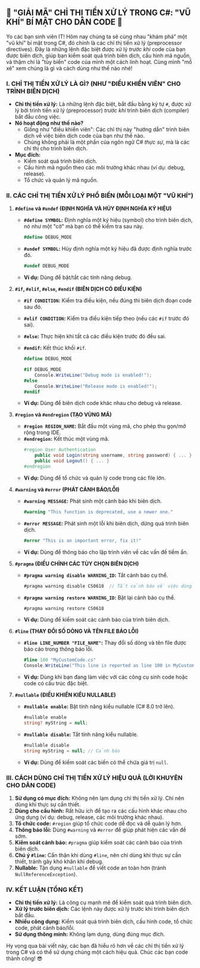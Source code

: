## **🚀 "GIẢI MÃ" CHỈ THỊ TIỀN XỬ LÝ TRONG C#: "VŨ KHÍ" BÍ MẬT CHO DÂN CODE 🚀**

Yo các bạn sinh viên IT! Hôm nay chúng ta sẽ cùng nhau "khám phá" một "vũ khí" bí mật trong C#, đó chính là các chỉ thị tiền xử lý (preprocessor directives). Đây là những lệnh đặc biệt được xử lý _trước khi_ code của bạn được biên dịch, giúp bạn kiểm soát quá trình biên dịch, cấu hình mã nguồn, và thậm chí là "tùy biến" code của mình một cách linh hoạt. Cùng mình "mổ xẻ" xem chúng là gì và cách dùng như thế nào nhé!

### **I. CHỈ THỊ TIỀN XỬ LÝ LÀ GÌ? (NHƯ "ĐIỀU KHIỂN VIÊN" CHO TRÌNH BIÊN DỊCH)**

-   **Chỉ thị tiền xử lý:** Là những lệnh đặc biệt, bắt đầu bằng ký tự `#`, được xử lý bởi trình tiền xử lý (preprocessor) _trước khi_ trình biên dịch (compiler) bắt đầu công việc.
-   **Nó hoạt động như thế nào?**
    -   Giống như "điều khiển viên": Các chỉ thị này "hướng dẫn" trình biên dịch về việc biên dịch code của bạn như thế nào.
    -   Chúng không phải là một phần của ngôn ngữ C# _thực sự_, mà là các chỉ thị cho trình biên dịch.
-   **Mục đích:**
    -   Kiểm soát quá trình biên dịch.
    -   Cấu hình mã nguồn theo các môi trường khác nhau (ví dụ: debug, release).
    -   Tổ chức và quản lý mã nguồn.

### **II. CÁC CHỈ THỊ TIỀN XỬ LÝ PHỔ BIẾN (MỖI LOẠI MỘT "VŨ KHÍ")**

1.  **`#define` và `#undef` (ĐỊNH NGHĨA VÀ HỦY ĐỊNH NGHĨA KÝ HIỆU)**

    -   **`#define SYMBOL`:** Định nghĩa một ký hiệu (symbol) cho trình biên dịch, nó như một "cờ" mà bạn có thể kiểm tra sau này.
        ```csharp
        #define DEBUG_MODE
        ```
    -   **`#undef SYMBOL`:** Hủy định nghĩa một ký hiệu đã được định nghĩa trước đó.
        ```csharp
        #undef DEBUG_MODE
        ```
    -   **Ví dụ:** Dùng để bật/tắt các tính năng debug.

2.  **`#if`, `#elif`, `#else`, `#endif` (BIÊN DỊCH CÓ ĐIỀU KIỆN)**

    -   **`#if CONDITION`:** Kiểm tra điều kiện, nếu đúng thì biên dịch đoạn code sau đó.
    -   **`#elif CONDITION`:** Kiểm tra điều kiện tiếp theo (nếu các `#if` trước đó sai).
    -   **`#else`:** Thực hiện khi tất cả các điều kiện trước đó đều sai.
    -   **`#endif`:** Kết thúc khối `#if`.

        ```csharp
        #define DEBUG_MODE

        #if DEBUG_MODE
            Console.WriteLine("Debug mode is enabled!");
        #else
            Console.WriteLine("Release mode is enabled!");
        #endif
        ```

    -   **Ví dụ:** Dùng để biên dịch code khác nhau cho debug và release.

3.  **`#region` và `#endregion` (TẠO VÙNG MÃ)**

    -   **`#region REGION_NAME`:** Bắt đầu một vùng mã, cho phép thu gọn/mở rộng trong IDE.
    -   **`#endregion`:** Kết thúc một vùng mã.
        ```csharp
        #region User Authentication
            public void Login(string username, string password) { ... }
            public void Logout() { ... }
        #endregion
        ```
    -   **Ví dụ:** Dùng để tổ chức và quản lý code trong các file lớn.

4.  **`#warning` và `#error` (PHÁT CẢNH BÁO/LỖI)**

    -   **`#warning MESSAGE`:** Phát sinh một cảnh báo khi biên dịch.
        ```csharp
        #warning "This function is deprecated, use a newer one."
        ```
    -   **`#error MESSAGE`:** Phát sinh một lỗi khi biên dịch, dừng quá trình biên dịch.
        ```csharp
        #error "This is an important error, fix it!"
        ```
    -   **Ví dụ:** Dùng để thông báo cho lập trình viên về các vấn đề tiềm ẩn.

5.  **`#pragma` (ĐIỀU CHỈNH CÁC TÙY CHỌN BIÊN DỊCH)**

    -   **`#pragma warning disable WARNING_ID`:** Tắt cảnh báo cụ thể.
        ```csharp
        #pragma warning disable CS0618  // Tắt cảnh báo về việc dùng API cũ
        ```
    -   **`#pragma warning restore WARNING_ID`:** Bật lại cảnh báo cụ thể.
        ```csharp
        #pragma warning restore CS0618
        ```
    -   **Ví dụ:** Dùng để kiểm soát các cảnh báo của trình biên dịch.

6.  **`#line` (THAY ĐỔI SỐ DÒNG VÀ TÊN FILE BÁO LỖI)**

    -   **`#line LINE_NUMBER "FILE_NAME"`:** Thay đổi số dòng và tên file được báo cáo trong thông báo lỗi.
        ```csharp
        #line 100 "MyCustomCode.cs"
        Console.WriteLine("This line is reported as line 100 in MyCustomCode.cs");
        ```
    -   **Ví dụ:** Dùng khi bạn đang làm việc với các công cụ sinh code hoặc code có cấu trúc đặc biệt.

7.  **`#nullable` (ĐIỀU KHIỂN KIỂU NULLABLE)**

    -   **`#nullable enable`:** Bật tính năng kiểu nullable (C# 8.0 trở lên).
        ```csharp
        #nullable enable
        string? myString = null;
        ```
    -   **`#nullable disable`:** Tắt tính năng kiểu nullable.
        ```csharp
        #nullable disable
        string myString = null; // Cảnh báo
        ```
    -   **Ví dụ:** Dùng để kiểm soát các biến có thể chứa giá trị `null`.

### **III. CÁCH DÙNG CHỈ THỊ TIỀN XỬ LÝ HIỆU QUẢ (LỜI KHUYÊN CHO DÂN CODE)**

1.  **Sử dụng có mục đích:** Không nên lạm dụng chỉ thị tiền xử lý. Chỉ nên dùng khi thực sự cần thiết.
2.  **Dùng cho cấu hình:** Rất hữu ích để tạo ra các cấu hình khác nhau cho ứng dụng (ví dụ: debug, release, các môi trường khác nhau).
3.  **Tổ chức code:** `#region` giúp tổ chức code dễ đọc và dễ quản lý hơn.
4.  **Thông báo lỗi:** Dùng `#warning` và `#error` để giúp phát hiện các vấn đề sớm.
5.  **Kiểm soát cảnh báo:** `#pragma` giúp kiểm soát các cảnh báo của trình biên dịch.
6.  **Chú ý `#line`:** Cẩn thận khi dùng `#line`, nên chỉ dùng khi thực sự cần thiết, tránh gây khó khăn khi debug.
7.  **Nullable:** Tận dụng `#nullable` để viết code an toàn hơn (tránh `NullReferenceException`).

### **IV. KẾT LUẬN (TỔNG KẾT)**

-   **Chỉ thị tiền xử lý:** Là công cụ mạnh mẽ để kiểm soát quá trình biên dịch.
-   **Xử lý trước biên dịch:** Các lệnh này được xử lý trước khi trình biên dịch bắt đầu.
-   **Nhiều công dụng:** Kiểm soát quá trình biên dịch, cấu hình code, tổ chức code, phát cảnh báo/lỗi.
-   **Sử dụng thông minh:** Không lạm dụng, dùng đúng mục đích.

Hy vọng qua bài viết này, các bạn đã hiểu rõ hơn về các chỉ thị tiền xử lý trong C# và có thể sử dụng chúng một cách hiệu quả. Chúc các bạn code thành công! 😎
